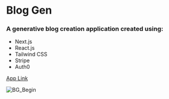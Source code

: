 # Blog Gen
### A generative blog creation application created using:
* Next.js
* React.js
* Tailwind CSS
* Stripe
* Auth0

<a href="https://blog-gen-ncain24.vercel.app">App Link</a>



![BG_Begin](https://github.com/NCain24/Blog-Gen/assets/88724898/0fca15a4-d897-4c0c-9de8-b9ef4267544d)
